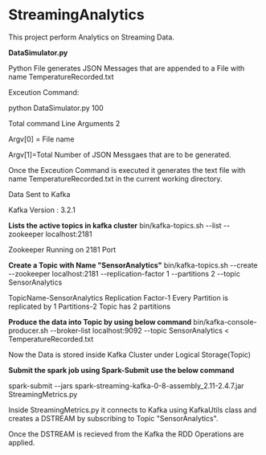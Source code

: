 # StreamingAnalytics
This project perform Analytics on Streaming Data.

**DataSimulator.py**

Python File generates JSON Messages that are appended to a File with name TemperatureRecorded.txt

Exceution Command:

python DataSimulator.py 100

Total command Line Arguments 2

Argv[0] = File name

Argv[1]=Total Number of JSON Messgaes that are to be generated.


Once the Exceution Command is executed it generates the text file with name TemperatureRecorded.txt in the current working directory.

Data Sent to Kafka

Kafka Version : 3.2.1

**Lists the active topics in kafka cluster**
bin/kafka-topics.sh --list --zookeeper localhost:2181

Zookeeper Running on 2181 Port

**Create a Topic with Name "SensorAnalytics"**
bin/kafka-topics.sh --create --zookeeper localhost:2181 --replication-factor 1 --partitions 2 --topic SensorAnalytics

TopicName-SensorAnalytics
Replication Factor-1 Every Partition is replicated by 1
Partitions-2 Topic has 2 partitions

**Produce the data into Topic by using below command**
bin/kafka-console-producer.sh --broker-list localhost:9092 --topic SensorAnalytics < TemperatureRecorded.txt 

Now the Data is stored inside Kafka Cluster under Logical Storage(Topic)

**Submit the spark job using Spark-Submit use the below command**

spark-submit --jars spark-streaming-kafka-0-8-assembly_2.11-2.4.7.jar StreamingMetrics.py

Inside StreamingMetrics.py it connects to Kafka using KafkaUtils class and creates a DSTREAM by subscribing to Topic "SensorAnalytics".

Once the DSTREAM is recieved from the Kafka the RDD Operations are applied.



